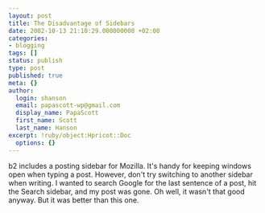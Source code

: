 ```yaml
---
layout: post
title: The Disadvantage of Sidebars
date: 2002-10-13 21:10:29.000000000 +02:00
categories:
- blogging
tags: []
status: publish
type: post
published: true
meta: {}
author:
  login: shanson
  email: papascott-wp@gmail.com
  display_name: PapaScott
  first_name: Scott
  last_name: Hanson
excerpt: !ruby/object:Hpricot::Doc
  options: {}
---
```

<p>b2 includes a posting sidebar for Mozilla. It's handy for keeping windows open when typing a post. However, don't try switching to another sidebar when writing. I wanted to search Google for the last sentence of a post, hit the Search sidebar, and my post was gone. Oh well, it wasn't that good anyway. But it was better than this one.</p>

